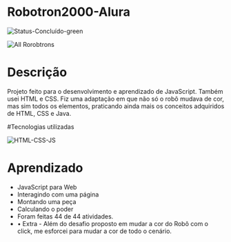 # Robotron2000-Alura
![Status-Concluído-green](https://user-images.githubusercontent.com/93163125/212116582-4c47ccbd-9063-4192-b3b3-b082917d9d06.svg)

![All Rorobtrons](https://user-images.githubusercontent.com/93163125/212112958-1686afc3-0781-47b2-8087-def644c07f6e.png)

# Descrição
Projeto feito para o desenvolvimento e aprendizado de JavaScript. Também usei HTML e CSS. Fiz uma adaptação em que não só o robô mudava de cor, mas sim todos os elementos, praticando ainda mais os conceitos adquiridos de HTML, CSS e Java. 

#Tecnologias utilizadas

![HTML-CSS-JS](https://user-images.githubusercontent.com/93163125/212115495-2385821e-20f8-4cf8-888c-83fb40bc1b44.png)

# Aprendizado

<ul>
    <li>JavaScript para Web</li>
    <li>Interagindo com uma página</li>
    <li>Montando uma peça</li>
    <li>Calculando o poder</li>
    <li>Foram feitas 44 de 44 atividades.</li>
    <li>• Extra - Além do desafio proposto em mudar a cor do Robô com o click, me esforcei para mudar a cor de todo o cenário. </li>
</ul>


